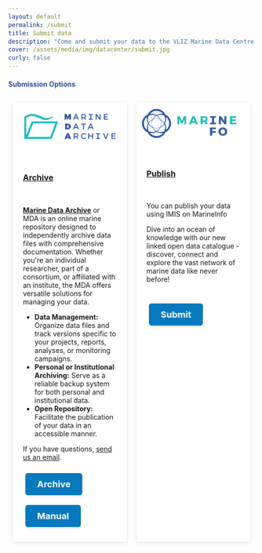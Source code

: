 ```yaml
---
layout: default
permalink: /submit
title: Submit data
description: "Come and submit your data to the VLIZ Marine Data Centre. We offer a range of services to support the FAIR principles of data management. Learn more about our services and how they can help you in your research."
cover: /assets/media/img/datacenter/submit.jpg
curly: false
---
```


<style>
    h4 {
        color: #354d9b; 
        margin-bottom: 10px;
    }

    .button {
        display: inline-flex; 
        align-items: center; 
        padding: 12px 24px;
        margin: 10px 5px; 
        font-size: 18px;
        text-align: center;
        text-decoration: none;
        color: #fff; 
        border: none;
        border-radius: 5px;
        box-shadow: 0 2px 5px rgba(0, 0, 0, 0.15); 
        transition: background-color 0.3s, transform 0.2s;
    }

    .marineinfo-button {
        background-color: #0779bf; 
    }
    .marineinfo-button:hover {
        background-color: #0056b3; 
        color: #fff;
    }
 
    .container {
        display: flex;
        flex-wrap: wrap;
        justify-content: space-between;
        margin-top: 20px; /_ Added margin for separation _/
    }
    .card {
        flex: 1 1 calc(33% - 20px);
        margin: 10px;
        box-shadow: 0 2px 10px rgba(0, 0, 0, 0.1);
        background: white;
        border-radius: 5px; 
        overflow: hidden; 
    }
    .imgBox img {
        width: 100%;
        height: auto;
    }
    .content {
    padding: 20px; 
    }
    
    @media (max-width: 768px) {
        .card {
            flex: 1 1 calc(50% - 20px); 
        }
    }
    @media (max-width: 480px) {
        .card {
            flex: 1 1 100%; 
        }
    }
</style>

<h4>Submission Options</h4>

  <div class="container">
        <div class="card">
            <div class="card-inner">
                <div class="box">
                    <div class="imgBox">
                        <img src="/assets/media/img/content/logo_mda2.png" alt="Marine Data Archive" width="200" />
                    </div>
                </div>
            </div>
            <div class="content">
                <h3><a href="https://marinedataarchive.org/">Archive</a></h3>
                <br>
                <p>
                    <a href="https://marinedataarchive.org/"><strong>Marine Data Archive</strong></a> or MDA is an online marine repository designed to independently archive data files with comprehensive documentation. Whether you're an individual researcher, part of a consortium, or affiliated with an institute, the MDA offers versatile solutions for managing your data.
                </p>
                <ul>
                    <li><strong>Data Management:</strong> Organize data files and track versions specific to your projects, reports, analyses, or monitoring campaigns.</li>
                    <li><strong>Personal or Institutional Archiving:</strong> Serve as a reliable backup system for both personal and institutional data.</li>
                    <li><strong>Open Repository:</strong> Facilitate the publication of your data in an accessible manner.</li>
                </ul>
                <p>If you have questions, <a href="mailto:mda@vliz.be">send us an email</a>.</p>
                <a href="https://marinedataarchive.org/archive.php" class="button marineinfo-button"><strong>Archive</strong></a>
                <a href="https://marinedataarchive.org/mdamanual.pdf" class="button marineinfo-button"><strong>Manual</strong></a>
            </div>
        </div>
        <div class="card">
            <div class="card-inner">
                <div class="box">
                    <div class="imgBox">
                        <img src="/assets/media/img/content/marineinfo_logo.png" alt="MarineInfo" width="200" />
                    </div>
                </div>
            </div>
            <div class="content">
                <h3><a href="https://marineinfo.org/" mia-extra-properties="nochange">Publish</a></h3>
                <br>
                <p> You can publish your data using IMIS on MarineInfo</p><p>
                Dive into an ocean of knowledge with our new linked open data catalogue - discover, connect and explore the vast network of marine data like never before!
                </p>
                <p>
                <br>
                    <a href="https://marineinfo.org/metasubmit/" class="button marineinfo-button" mia-extra-properties="nochange"><strong>Submit</strong></a>
                </p>
            </div>
        </div>
    </div>
